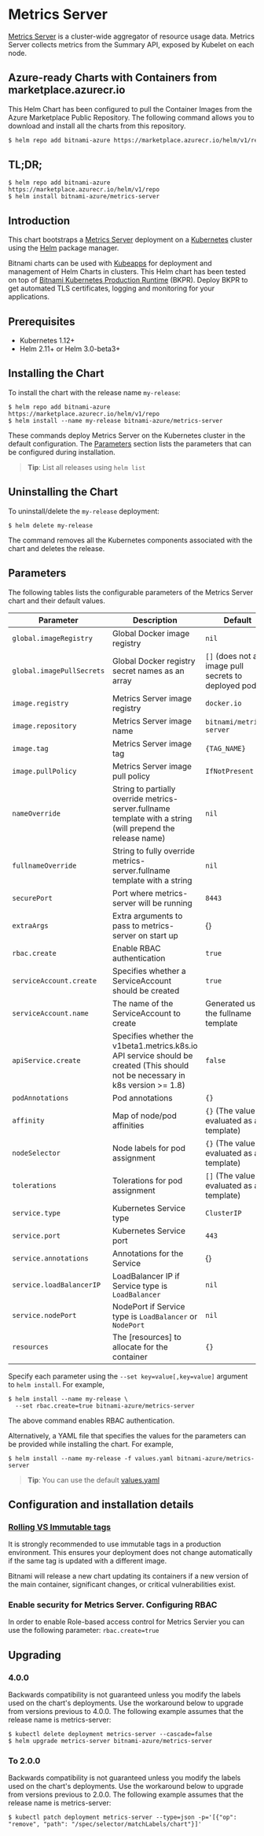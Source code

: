 # Metrics Server

[Metrics Server](https://github.com/kubernetes-incubator/metrics-server) is a cluster-wide aggregator of resource usage data. Metrics Server collects metrics from the Summary API, exposed by Kubelet on each node.

## Azure-ready Charts with Containers from marketplace.azurecr.io

This Helm Chart has been configured to pull the Container Images from the Azure Marketplace Public Repository.
The following command allows you to download and install all the charts from this repository.
```bash
$ helm repo add bitnami-azure https://marketplace.azurecr.io/helm/v1/repo
```
## TL;DR;

```console
$ helm repo add bitnami-azure https://marketplace.azurecr.io/helm/v1/repo
$ helm install bitnami-azure/metrics-server
```

## Introduction

This chart bootstraps a [Metrics Server](https://github.com/bitnami/bitnami-docker-metrics-server) deployment on a [Kubernetes](http://kubernetes.io) cluster using the [Helm](https://helm.sh) package manager.

Bitnami charts can be used with [Kubeapps](https://kubeapps.com/) for deployment and management of Helm Charts in clusters. This Helm chart has been tested on top of [Bitnami Kubernetes Production Runtime](https://kubeprod.io/) (BKPR). Deploy BKPR to get automated TLS certificates, logging and monitoring for your applications.

## Prerequisites

- Kubernetes 1.12+
- Helm 2.11+ or Helm 3.0-beta3+

## Installing the Chart

To install the chart with the release name `my-release`:

```console
$ helm repo add bitnami-azure https://marketplace.azurecr.io/helm/v1/repo
$ helm install --name my-release bitnami-azure/metrics-server
```

These commands deploy Metrics Server on the Kubernetes cluster in the default configuration. The [Parameters](#parameters) section lists the parameters that can be configured during installation.

> **Tip**: List all releases using `helm list`

## Uninstalling the Chart

To uninstall/delete the `my-release` deployment:

```console
$ helm delete my-release
```

The command removes all the Kubernetes components associated with the chart and deletes the release.

## Parameters

The following tables lists the configurable parameters of the Metrics Server chart and their default values.

| Parameter                 | Description                                                                                                                     | Default                                                 |
| ------------------------- | ------------------------------------------------------------------------------------------------------------------------------- | ------------------------------------------------------- |
| `global.imageRegistry`    | Global Docker image registry                                                                                                    | `nil`                                                   |
| `global.imagePullSecrets` | Global Docker registry secret names as an array                                                                                 | `[]` (does not add image pull secrets to deployed pods) |
| `image.registry`          | Metrics Server image registry                                                                                                   | `docker.io`                                             |
| `image.repository`        | Metrics Server image name                                                                                                       | `bitnami/metrics-server`                                |
| `image.tag`               | Metrics Server image tag                                                                                                        | `{TAG_NAME}`                                            |
| `image.pullPolicy`        | Metrics Server image pull policy                                                                                                | `IfNotPresent`                                          |
| `nameOverride`            | String to partially override metrics-server.fullname template with a string (will prepend the release name)                     | `nil`                                                   |
| `fullnameOverride`        | String to fully override metrics-server.fullname template with a string                                                         | `nil`                                                   |
| `securePort`              | Port where metrics-server will be running                                                                                       | `8443`                                                  |
| `extraArgs`               | Extra arguments to pass to metrics-server on start up                                                                           | {}                                                      |
| `rbac.create`             | Enable RBAC authentication                                                                                                      | `true`                                                  |
| `serviceAccount.create`   | Specifies whether a ServiceAccount should be created                                                                            | `true`                                                  |
| `serviceAccount.name`     | The name of the ServiceAccount to create                                                                                        | Generated using the fullname template                   |
| `apiService.create`       | Specifies whether the v1beta1.metrics.k8s.io API service should be created (This should not be necessary in k8s version >= 1.8) | `false`                                                 |
| `podAnnotations`          | Pod annotations                                                                                                                 | `{}`                                                    |
| `affinity`                | Map of node/pod affinities                                                                                                      | `{}` (The value is evaluated as a template)             |
| `nodeSelector`            | Node labels for pod assignment                                                                                                  | `{}` (The value is evaluated as a template)             |
| `tolerations`             | Tolerations for pod assignment                                                                                                  | `[]` (The value is evaluated as a template)             |
| `service.type`            | Kubernetes Service type                                                                                                         | `ClusterIP`                                             |
| `service.port`            | Kubernetes Service port                                                                                                         | `443`                                                   |
| `service.annotations`     | Annotations for the Service                                                                                                     | {}                                                      |
| `service.loadBalancerIP`  | LoadBalancer IP if Service type is `LoadBalancer`                                                                               | `nil`                                                   |
| `service.nodePort`        | NodePort if Service type is `LoadBalancer` or `NodePort`                                                                        | `nil`                                                   |
| `resources`               | The [resources] to allocate for the container                                                                                   | `{}`                                                    |

Specify each parameter using the `--set key=value[,key=value]` argument to `helm install`. For example,

```console
$ helm install --name my-release \
  --set rbac.create=true bitnami-azure/metrics-server
```

The above command enables RBAC authentication.

Alternatively, a YAML file that specifies the values for the parameters can be provided while installing the chart. For example,

```console
$ helm install --name my-release -f values.yaml bitnami-azure/metrics-server
```

> **Tip**: You can use the default [values.yaml](values.yaml)

## Configuration and installation details

### [Rolling VS Immutable tags](https://docs.bitnami.com/containers/how-to/understand-rolling-tags-containers/)

It is strongly recommended to use immutable tags in a production environment. This ensures your deployment does not change automatically if the same tag is updated with a different image.

Bitnami will release a new chart updating its containers if a new version of the main container, significant changes, or critical vulnerabilities exist.

### Enable security for Metrics Server. Configuring RBAC

In order to enable Role-based access control for Metrics Servier you can use the following parameter: `rbac.create=true`

## Upgrading

### 4.0.0

Backwards compatibility is not guaranteed unless you modify the labels used on the chart's deployments.
Use the workaround below to upgrade from versions previous to 4.0.0. The following example assumes that the release name is metrics-server:

```console
$ kubectl delete deployment metrics-server --cascade=false
$ helm upgrade metrics-server bitnami-azure/metrics-server
```

### To 2.0.0

Backwards compatibility is not guaranteed unless you modify the labels used on the chart's deployments.
Use the workaround below to upgrade from versions previous to 2.0.0. The following example assumes that the release name is metrics-server:

```console
$ kubectl patch deployment metrics-server --type=json -p='[{"op": "remove", "path": "/spec/selector/matchLabels/chart"}]'
```